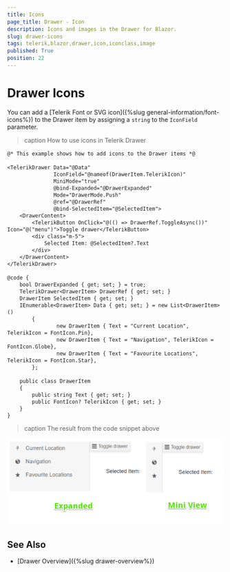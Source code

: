 ```yaml
---
title: Icons
page_title: Drawer - Icon
description: Icons and images in the Drawer for Blazor.
slug: drawer-icons
tags: telerik,blazor,drawer,icon,iconclass,image
published: True
position: 22
---
```


# Drawer Icons

You can add a [Telerik Font or SVG icon]({%slug general-information/font-icons%}) to the Drawer item by assigning a `string` to the `IconField` parameter.

>caption How to use icons in Telerik Drawer

````CSHTML
@* This example shows how to add icons to the Drawer items *@

<TelerikDrawer Data="@Data"
               IconField="@nameof(DrawerItem.TelerikIcon)"
               MiniMode="true"
               @bind-Expanded="@DrawerExpanded"
               Mode="DrawerMode.Push"
               @ref="@DrawerRef"
               @bind-SelectedItem="@SelectedItem">
    <DrawerContent>
        <TelerikButton OnClick="@(() => DrawerRef.ToggleAsync())" Icon="@("menu")">Toggle drawer</TelerikButton>
        <div class="m-5">
            Selected Item: @SelectedItem?.Text
        </div>
    </DrawerContent>
</TelerikDrawer>

@code {
    bool DrawerExpanded { get; set; } = true;
    TelerikDrawer<DrawerItem> DrawerRef { get; set; }
    DrawerItem SelectedItem { get; set; }
    IEnumerable<DrawerItem> Data { get; set; } = new List<DrawerItem>()
        {
                new DrawerItem { Text = "Current Location", TelerikIcon = FontIcon.Pin},
                new DrawerItem { Text = "Navigation", TelerikIcon = FontIcon.Globe},
                new DrawerItem { Text = "Favourite Locations", TelerikIcon = FontIcon.Star},
        };

    public class DrawerItem
    {
        public string Text { get; set; }
        public FontIcon? TelerikIcon { get; set; }
    }
}
````

>caption The result from the code snippet above

![icons](images/drawer-icons.png)



## See Also

  * [Drawer Overview]({%slug drawer-overview%})
